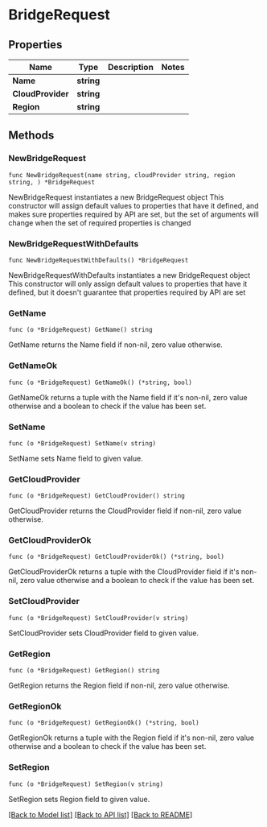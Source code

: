 # BridgeRequest

## Properties

Name | Type | Description | Notes
------------ | ------------- | ------------- | -------------
**Name** | **string** |  | 
**CloudProvider** | **string** |  | 
**Region** | **string** |  | 

## Methods

### NewBridgeRequest

`func NewBridgeRequest(name string, cloudProvider string, region string, ) *BridgeRequest`

NewBridgeRequest instantiates a new BridgeRequest object
This constructor will assign default values to properties that have it defined,
and makes sure properties required by API are set, but the set of arguments
will change when the set of required properties is changed

### NewBridgeRequestWithDefaults

`func NewBridgeRequestWithDefaults() *BridgeRequest`

NewBridgeRequestWithDefaults instantiates a new BridgeRequest object
This constructor will only assign default values to properties that have it defined,
but it doesn't guarantee that properties required by API are set

### GetName

`func (o *BridgeRequest) GetName() string`

GetName returns the Name field if non-nil, zero value otherwise.

### GetNameOk

`func (o *BridgeRequest) GetNameOk() (*string, bool)`

GetNameOk returns a tuple with the Name field if it's non-nil, zero value otherwise
and a boolean to check if the value has been set.

### SetName

`func (o *BridgeRequest) SetName(v string)`

SetName sets Name field to given value.


### GetCloudProvider

`func (o *BridgeRequest) GetCloudProvider() string`

GetCloudProvider returns the CloudProvider field if non-nil, zero value otherwise.

### GetCloudProviderOk

`func (o *BridgeRequest) GetCloudProviderOk() (*string, bool)`

GetCloudProviderOk returns a tuple with the CloudProvider field if it's non-nil, zero value otherwise
and a boolean to check if the value has been set.

### SetCloudProvider

`func (o *BridgeRequest) SetCloudProvider(v string)`

SetCloudProvider sets CloudProvider field to given value.


### GetRegion

`func (o *BridgeRequest) GetRegion() string`

GetRegion returns the Region field if non-nil, zero value otherwise.

### GetRegionOk

`func (o *BridgeRequest) GetRegionOk() (*string, bool)`

GetRegionOk returns a tuple with the Region field if it's non-nil, zero value otherwise
and a boolean to check if the value has been set.

### SetRegion

`func (o *BridgeRequest) SetRegion(v string)`

SetRegion sets Region field to given value.



[[Back to Model list]](../README.md#documentation-for-models) [[Back to API list]](../README.md#documentation-for-api-endpoints) [[Back to README]](../README.md)


